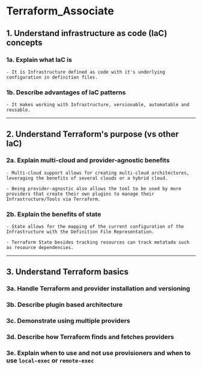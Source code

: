 # Terraform_Associate

## 1. Understand infrastructure as code (IaC) concepts
### 1a. Explain what IaC is
    - It is Infrastructure defined as code with it's underlying configuration in definition files.
### 1b. Describe advantages of IaC patterns
    - It makes working with Infrastructure, versionable, automatable and reusable.

---

## 2. Understand Terraform's purpose (vs other IaC)
### 2a. Explain multi-cloud and provider-agnostic benefits
    - Multi-cloud support allows for creating multi-cloud architectures, leveraging the benefits of several clouds or a hybrid cloud.

    - Being provider-agnostic also allows the tool to be used by more providers that create their own plugins to manage their Infrastructure/Tools via Terraform.
### 2b. Explain the benefits of state
    - State allows for the mapping of the current configuration of the Infrastructure with the Definition File Representation.

    - Terraform State besides tracking resources can track metatada such as resource dependencies.

---

## 3. Understand Terraform basics
### 3a. Handle Terraform and provider installation and versioning
### 3b. Describe plugin based architecture
### 3c. Demonstrate using multiple providers
### 3d. Describe how Terraform finds and fetches providers
### 3e. Explain when to use and not use provisioners and when to use `local-exec` or `remote-exec`